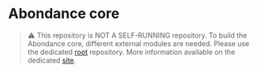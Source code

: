 # Abondance core

> :warning: This repository is NOT A SELF-RUNNING repository.
> To build the Abondance core, different external modules are needed. Please use the dedicated [root](https://gitlab.com/herd-ware/root) repository. More information available on the dedicated [site]().